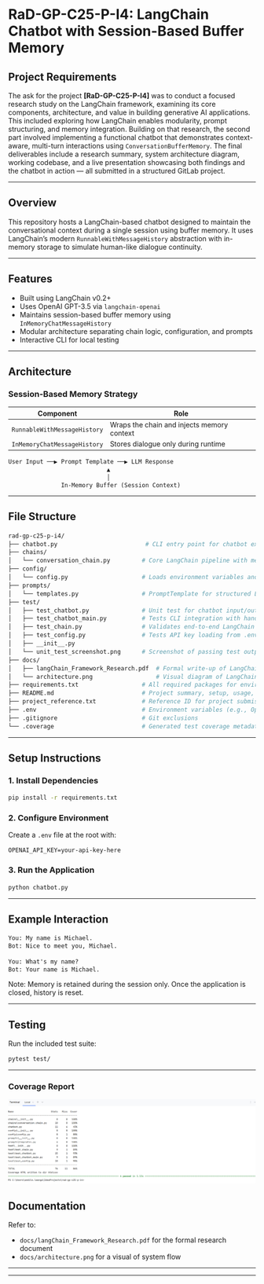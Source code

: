 
# RaD-GP-C25-P-I4: LangChain Chatbot with Session-Based Buffer Memory

## Project Requirements

The ask for the project **[RaD-GP-C25-P-I4]** was to conduct a focused research study on the LangChain framework, examining its core components, architecture, and value in building generative AI applications. This included exploring how LangChain enables modularity, prompt structuring, and memory integration. Building on that research, the second part involved implementing a functional chatbot that demonstrates context-aware, multi-turn interactions using `ConversationBufferMemory`. The final deliverables include a research summary, system architecture diagram, working codebase, and a live presentation showcasing both findings and the chatbot in action — all submitted in a structured GitLab project.

---

## Overview

This repository hosts a LangChain-based chatbot designed to maintain the conversational context during a single session using buffer memory. It uses LangChain’s modern `RunnableWithMessageHistory` abstraction with in-memory storage to simulate human-like dialogue continuity.

---

## Features

- Built using LangChain v0.2+
- Uses OpenAI GPT-3.5 via `langchain-openai`
- Maintains session-based buffer memory using `InMemoryChatMessageHistory`
- Modular architecture separating chain logic, configuration, and prompts
- Interactive CLI for local testing

---

## Architecture

### Session-Based Memory Strategy

| Component       | Role                                                |
|------------------|-----------------------------------------------------|
| `RunnableWithMessageHistory` | Wraps the chain and injects memory context |
| `InMemoryChatMessageHistory` | Stores dialogue only during runtime        |

```text
User Input ──▶ Prompt Template ──▶ LLM Response
                            ▲
                            │
               In-Memory Buffer (Session Context)
```

---

## File Structure

```bash
rad-gp-c25-p-i4/
├── chatbot.py                         # CLI entry point for chatbot execution
├── chains/
│   └── conversation_chain.py         # Core LangChain pipeline with memory integration
├── config/
│   └── config.py                     # Loads environment variables and validates API key
├── prompts/
│   └── templates.py                  # PromptTemplate for structured LLM input
├── test/
│   ├── test_chatbot.py               # Unit test for chatbot input/output
│   ├── test_chatbot_main.py          # Tests CLI integration with handle_query()
│   ├── test_chain.py                 # Validates end-to-end LangChain chain output
│   ├── test_config.py                # Tests API key loading from .env
│   ├── __init__.py
│   └── unit_test_screenshot.png      # Screenshot of passing test output (for report)
├── docs/
│   ├── langChain_Framework_Research.pdf  # Formal write-up of LangChain research
│   └── architecture.png                  # Visual diagram of LangChain system flow
├── requirements.txt                  # All required packages for environment setup
├── README.md                         # Project summary, setup, usage, and test guide
├── project_reference.txt             # Reference ID for project submission
├── .env                              # Environment variables (e.g., OpenAI API key)
├── .gitignore                        # Git exclusions
└── .coverage                         # Generated test coverage metadata

```

---

## Setup Instructions

### 1. Install Dependencies

```bash
pip install -r requirements.txt
```

### 2. Configure Environment

Create a `.env` file at the root with:

```env
OPENAI_API_KEY=your-api-key-here
```

### 3. Run the Application

```bash
python chatbot.py
```

---

## Example Interaction

```text
You: My name is Michael.
Bot: Nice to meet you, Michael.

You: What's my name?
Bot: Your name is Michael.
```

Note: Memory is retained during the session only. Once the application is closed, history is reset.

---

## Testing

Run the included test suite:

```bash
pytest test/
```
---
### Coverage Report
![Coverage Report Result](test/Coverage_Report.png)

## Documentation

Refer to:
- `docs/langChain_Framework_Research.pdf` for the formal research document
- `docs/architecture.png` for a visual of system flow

---



---
